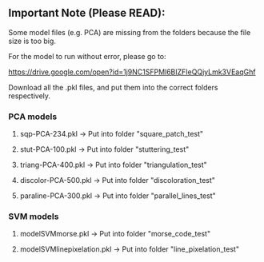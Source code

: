 ## Important Note (Please READ):

Some model files (e.g. PCA) are missing from the folders because the file size is too big.

For the model to run without error, please go to:

https://drive.google.com/open?id=1j9NC1SFPMl6BIZFIeQQjyLmk3VEaqGhf

Download all the .pkl files, and put them into the correct folders respectively.

### PCA models


1. sqp-PCA-234.pkl -> Put into folder "square_patch_test"

2. stut-PCA-100.pkl -> Put into folder "stuttering_test"

3. triang-PCA-400.pkl -> Put into folder "triangulation_test"

4. discolor-PCA-500.pkl -> Put into folder "discoloration_test"

5. paraline-PCA-300.pkl -> Put into folder "parallel_lines_test"


### SVM models

1. modelSVMmorse.pkl -> Put into folder "morse_code_test"

2. modelSVMlinepixelation.pkl -> Put into folder "line_pixelation_test"


